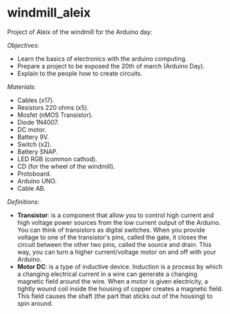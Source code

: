 # windmill_aleix
Project of Aleix of the windmill for the Arduino day:

_Objectives_:
- Learn the basics of electronics with the arduino computing.
- Prepare a project to be exposed the 20th of march (Arduino Day).
- Explain to the people how to create circuits.

_Materials_:
- Cables (x17).
- Resistors 220 ohms (x5).
- Mosfet (nMOS Transistor).
- Diode 1N4007.
- DC motor.
- Battery 9V.
- Switch (x2).
- Battery SNAP.
- LED RGB (common cathod).
- CD (for the wheel of the windmill).
- Protoboard.
- Arduino UNO.
- Cable AB. 

_Definitions_:
- **Transistor**: is a component that allow you to control high current and high voltage power sources from the low current
  output of the Arduino. You can think of transistors as digital switches. When you provide voltage to one of the transistor's
  pins, called the gate, it closes the circuit between the other two pins, called the source and drain. This way, you can turn
  a higher current/voltage motor on and off with your Arduino.
- **Motor DC**: is a type of inductive device. Induction is a process by which a changing electrical current in a wire can 
  generate a changing magnetic field around the wire. When a motor is given electricity, a tightly wound coil inside the housing
  of copper creates a magnetic field. This field causes the shaft (the part that sticks out of the housing) to spin around.

